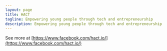 ```yaml
---
layout: page
title: HACT
tagline: Empowering young people through tech and entrepreneurship
description: Empowering young people through tech and entrepreneurship
---
```


See more at [https://www.facebook.com/hact.io/](https://www.facebook.com/hact.io/)
